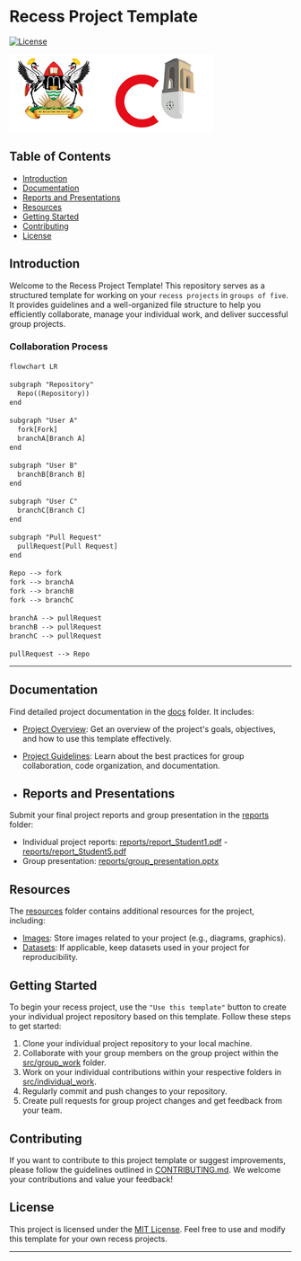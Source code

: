 # Recess Project Template
[![License](https://img.shields.io/badge/License-MIT-blue.svg)](https://opensource.org/licenses/MIT)

![Project Logo](Recess_Project_Template/resources/images/logo.png)

## Table of Contents
- [Introduction](#introduction)
- [Documentation](#documentation)
- [Reports and Presentations](#reports-and-presentations)
- [Resources](#resources)
- [Getting Started](#getting-started)
- [Contributing](#contributing)
- [License](#license)

## Introduction
Welcome to the Recess Project Template! This repository serves as a structured template for working on your `recess projects` in `groups of five`. It provides guidelines and a well-organized file structure to help you efficiently collaborate, manage your individual work, and deliver successful group projects.

### Collaboration Process
```mermaid
flowchart LR

subgraph "Repository"
  Repo((Repository))
end

subgraph "User A"
  fork[Fork]
  branchA[Branch A]
end

subgraph "User B"
  branchB[Branch B]
end

subgraph "User C"
  branchC[Branch C]
end

subgraph "Pull Request"
  pullRequest[Pull Request]
end

Repo --> fork
fork --> branchA
fork --> branchB
fork --> branchC

branchA --> pullRequest
branchB --> pullRequest
branchC --> pullRequest

pullRequest --> Repo
```
---

## Documentation
Find detailed project documentation in the [docs](Recess_Project_Template/docs) folder. It includes:
- [Project Overview](./docs/README.md): Get an overview of the project's goals, objectives, and how to use this template effectively.
- [Project Guidelines](./docs/project_guidelines.md): Learn about the best practices for group collaboration, code organization, and documentation.
  
- ## Reports and Presentations

Submit your final project reports and group presentation in the [reports](Recess_Project_Template/reports) folder:

- Individual project reports: [reports/report_Student1.pdf](Recess_Project_Template/reports/report_Student1.pdf) - [reports/report_Student5.pdf](Recess_Project_Template/reports/report_Student5.pdf)
- Group presentation: [reports/group_presentation.pptx](Recess_Project_Template/reports/group_presentation.pptx)

## Resources
The [resources](Recess_Project_Template/resources) folder contains additional resources for the project, including:
- [Images](Recess_Project_Template/resources/images): Store images related to your project (e.g., diagrams, graphics).
- [Datasets](Recess_Project_Template/resources/datasets): If applicable, keep datasets used in your project for reproducibility.

## Getting Started
To begin your recess project, use the `"Use this template"` button to create your individual project repository based on this template. Follow these steps to get started:

1. Clone your individual project repository to your local machine.
2. Collaborate with your group members on the group project within the [src/group_work](Recess_Project_Template/src/group_work) folder.
3. Work on your individual contributions within your respective folders in [src/individual_work](./src/individual_work).
4. Regularly commit and push changes to your repository.
5. Create pull requests for group project changes and get feedback from your team.

## Contributing
If you want to contribute to this project template or suggest improvements, please follow the guidelines outlined in [CONTRIBUTING.md](./CONTRIBUTING.md). We welcome your contributions and value your feedback!

## License
This project is licensed under the [MIT License](./LICENSE). Feel free to use and modify this template for your own recess projects.

---
